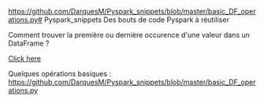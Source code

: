 https://github.com/DarquesM/Pyspark_snippets/blob/master/basic_DF_operations.py# Pyspark_snippets
Des bouts de code Pyspark à réutiliser

Comment trouver la première ou dernière occurence d'une valeur dans un DataFrame ?

[Click here](https://github.com/DarquesM/Pyspark_snippets/blob/master/Fetch_first_last.ipynb)

Quelques opérations basiques : 
https://github.com/DarquesM/Pyspark_snippets/blob/master/basic_DF_operations.py
